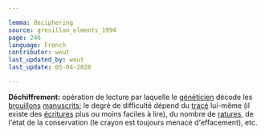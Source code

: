 ```yaml
---

lemma: deciphering
source: gresillon_elments_1994
page: 246
language: French
contributor: wout
last_updated_by: wout
last_update: 05-04-2020

---
```


**Déchiffrement:** opération de lecture par laquelle le [généticien](criticGenetic.html) décode les [brouillons](draft.html) [manuscrits](manuscript.html); le degré de difficulté dépend du [tracé](trace.html) lui-même (il existe des [écritures](writingProduct.html) plus ou moins faciles à lire), du nombre de [ratures](deletion.html), de l'état de la conservation (le crayon est toujours menacé d'effacement), etc.
